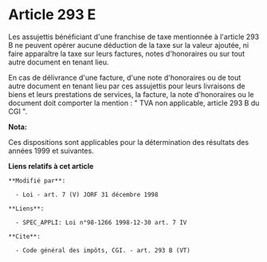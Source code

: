 # Article 293 E

Les assujettis bénéficiant d'une franchise de taxe mentionnée à l'article 293 B ne peuvent opérer aucune déduction de la taxe
sur la valeur ajoutée, ni faire apparaître la taxe sur leurs factures, notes d'honoraires ou sur tout autre document en
tenant lieu. 

En cas de délivrance d'une facture, d'une note d'honoraires ou de tout autre document en tenant lieu par ces assujettis pour
leurs livraisons de biens et leurs prestations de services, la facture, la note d'honoraires ou le document doit comporter la
mention : " TVA non applicable, article 293 B du CGI ".

**Nota:**

Ces dispositions sont applicables pour la détermination des résultats des années 1999 et suivantes.

**Liens relatifs à cet article**

	**Modifié par**:

	  - Loi - art. 7 (V) JORF 31 décembre 1998

	**Liens**:

	  - SPEC_APPLI: Loi n°98-1266 1998-12-30 art. 7 IV

	**Cite**:

	  - Code général des impôts, CGI. - art. 293 B (VT)

